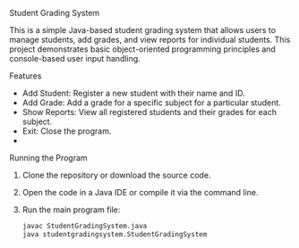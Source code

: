 Student Grading System

This is a simple Java-based student grading system that allows users to manage students,
add grades, and view reports for individual students. 
This project demonstrates basic object-oriented programming principles and console-based user input handling.

Features

- Add Student: Register a new student with their name and ID.
- Add Grade: Add a grade for a specific subject for a particular student.
- Show Reports: View all registered students and their grades for each subject.
- Exit: Close the program.
- 
Running the Program

1. Clone the repository or download the source code.
2. Open the code in a Java IDE or compile it via the command line.
3. Run the main program file:
   
   ```bash
   javac StudentGradingSystem.java
   java studentgradingsystem.StudentGradingSystem
